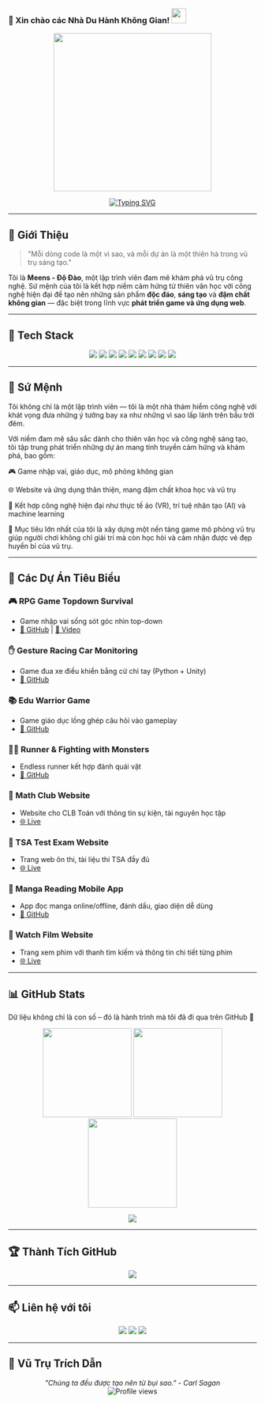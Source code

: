 ### 🌌 Xin chào các Nhà Du Hành Không Gian! <img src="https://media.giphy.com/media/hvRJCLFzcasrR4ia7z/giphy.gif" width="30px"/>

<p align="center">
  <img src="giphy.webp" width="320"/>
</p>

<p align="center">
  <a href="https://github.com/dodao123">
    <img src="https://readme-typing-svg.herokuapp.com?font=Orbitron&size=25&duration=4000&pause=1000&color=7CFC00&center=true&vCenter=true&width=435&lines=Game+Developer;Web+Developer;Creative+Technologist;Cosmic+Explorer" alt="Typing SVG" />
  </a>
</p>

---

## 🚀 Giới Thiệu

> "Mỗi dòng code là một vì sao, và mỗi dự án là một thiên hà trong vũ trụ sáng tạo."

Tôi là **Meens - Độ Đào**, một lập trình viên đam mê khám phá vũ trụ công nghệ. Sứ mệnh của tôi là kết hợp niềm cảm hứng từ thiên văn học với công nghệ hiện đại để tạo nên những sản phẩm **độc đáo**, **sáng tạo** và **đậm chất không gian** — đặc biệt trong lĩnh vực **phát triển game và ứng dụng web**.

---

## 🧰 Tech Stack

<div align="center">
  <img src="https://img.shields.io/badge/C-00599C?style=for-the-badge&logo=c&logoColor=white"/>
  <img src="https://img.shields.io/badge/C%2B%2B-00599C?style=for-the-badge&logo=c%2B%2B&logoColor=white"/>
  <img src="https://img.shields.io/badge/C%23-239120?style=for-the-badge&logo=c-sharp&logoColor=white"/>
  <img src="https://img.shields.io/badge/Python-3776AB?style=for-the-badge&logo=python&logoColor=white"/>
  <img src="https://img.shields.io/badge/JavaScript-F7DF1E?style=for-the-badge&logo=javascript&logoColor=black"/>
  <img src="https://img.shields.io/badge/Node.js-43853D?style=for-the-badge&logo=node.js&logoColor=white"/>
  <img src="https://img.shields.io/badge/React-20232A?style=for-the-badge&logo=react&logoColor=61DAFB"/>
  <img src="https://img.shields.io/badge/Unity-100000?style=for-the-badge&logo=unity&logoColor=white"/>
  <img src="https://img.shields.io/badge/Dart-0175C2?style=for-the-badge&logo=dart&logoColor=white"/>
</div>

---

## 🌠 Sứ Mệnh

Tôi không chỉ là một lập trình viên — tôi là một nhà thám hiểm công nghệ với khát vọng đưa những ý tưởng bay xa như những vì sao lấp lánh trên bầu trời đêm.

Với niềm đam mê sâu sắc dành cho thiên văn học và công nghệ sáng tạo, tôi tập trung phát triển những dự án mang tính truyền cảm hứng và khám phá, bao gồm:

🎮 Game nhập vai, giáo dục, mô phỏng không gian

🌐 Website và ứng dụng thân thiện, mang đậm chất khoa học và vũ trụ

🧠 Kết hợp công nghệ hiện đại như thực tế ảo (VR), trí tuệ nhân tạo (AI) và machine learning

🎯 Mục tiêu lớn nhất của tôi là xây dựng một nền tảng game mô phỏng vũ trụ giúp người chơi không chỉ giải trí mà còn học hỏi và cảm nhận được vẻ đẹp huyền bí của vũ trụ.

---

## 🚀 Các Dự Án Tiêu Biểu

### 🎮 RPG Game Topdown Survival

* Game nhập vai sống sót góc nhìn top-down
* [🔗 GitHub](https://github.com/dodao123/RPG-Indie-2D-Game) | [🎥 Video](https://www.youtube.com/embed/nf9i2Hxb5Mk)

### ✋ Gesture Racing Car Monitoring

* Game đua xe điều khiển bằng cử chỉ tay (Python + Unity)
* [🔗 GitHub](https://github.com/yourname/project2)

### 📚 Edu Warrior Game

* Game giáo dục lồng ghép câu hỏi vào gameplay
* [🔗 GitHub](https://github.com/dodao123/EduWarriorGamee)

### 🧟‍♂️ Runner & Fighting with Monsters

* Endless runner kết hợp đánh quái vật
* [🔗 GitHub](https://github.com/yourname/project4)

### 🧮 Math Club Website

* Website cho CLB Toán với thông tin sự kiện, tài nguyên học tập
* [🌐 Live](https://loptoancoxuan.vercel.app/)

### 🧪 TSA Test Exam Website

* Trang web ôn thi, tài liệu thi TSA đầy đủ
* [🌐 Live](http://tsatest.id.vn/)

### 📖 Manga Reading Mobile App

* App đọc manga online/offline, đánh dấu, giao diện dễ dùng
* [🔗 GitHub](https://github.com/dodao123/MangaReaderApp)

### 🎥 Watch Film Website

* Trang xem phim với thanh tìm kiếm và thông tin chi tiết từng phim
* [🌐 Live](https://movietrailerbydodao.vercel.app/#)

---

## 📊 GitHub Stats

Dữ liệu không chỉ là con số – đó là hành trình mà tôi đã đi qua trên GitHub 🚀

<div align="center">
  <!-- Tổng quan GitHub -->
  <img height="180em" src="https://github-readme-stats.vercel.app/api?username=dodao123&show_icons=true&theme=tokyonight&include_all_commits=true&count_private=true&hide_border=true"/>

  <!-- Ngôn ngữ phổ biến -->
  <img height="180em" src="https://github-readme-stats.vercel.app/api/top-langs/?username=dodao123&layout=compact&langs_count=8&theme=tokyonight&hide_border=true"/>

  <!-- Chuỗi ngày hoạt động liên tục -->
  <img height="180em" src="https://streak-stats.demolab.com/?user=dodao123&theme=tokyonight&hide_border=true"/>
</div>

<!-- Biểu đồ hoạt động tổng thể -->
<p align="center">
  <img src="https://github-readme-activity-graph.vercel.app/graph?username=dodao123&theme=tokyo-night&area=true&hide_border=true"/>
</p>

---

## 🏆 Thành Tích GitHub

<div align="center">
  <img src="https://github-profile-trophy.vercel.app/?username=dodao123&theme=onedark&no-frame=true&column=7&margin-w=10&margin-h=10" />
</div>

---

## 📫 Liên hệ với tôi

<div align="center">
  <a href="https://facebook.com/profile.php?id=100028133171741"><img src="https://img.shields.io/badge/Facebook-1877F2?style=for-the-badge&logo=facebook&logoColor=white"/></a>
  <a href="https://www.linkedin.com/in/%C4%91%E1%BB%99-%C4%91%C3%A0o-377926298/"><img src="https://img.shields.io/badge/LinkedIn-0A66C2?style=for-the-badge&logo=linkedin&logoColor=white"/></a>
  <a href="mailto:dodao2005@gmail.com"><img src="https://img.shields.io/badge/Email-D14836?style=for-the-badge&logo=gmail&logoColor=white"/></a>
</div>

---

## 💫 Vũ Trụ Trích Dẫn

<div align="center">
  <em>"Chúng ta đều được tạo nên từ bụi sao." - Carl Sagan</em>
</div>

<div align="center">
  <img src="https://komarev.com/ghpvc/?username=dodao123&label=S%E1%BB%91%20l%C6%B0%E1%BB%A3t%20gh%C3%A9%20th%C4%83m&color=blueviolet&style=for-the-badge" alt="Profile views"/>
</div>

<!--
✨ Người khám phá được comment này là một nhà du hành thực thụ! 🚀
-->
